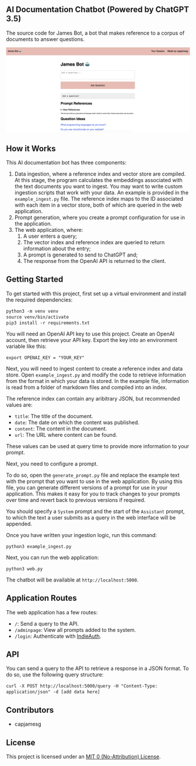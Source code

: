 ## AI Documentation Chatbot (Powered by ChatGPT 3.5)

The source code for James Bot, a bot that makes reference to a corpus of documents to answer questions.

![A screenshot of James Bot, a chatbot that can answer questions using information from James' Coffee Blog](screenshot.png)

## How it Works

This AI documentation bot has three components:

1. Data ingestion, where a reference index and vector store are compiled. At this stage, the program calculates the embeddings associated with the text documents you want to ingest. You may want to write custom ingestion scripts that work with your data. An example is provided in the `example_ingest.py` file. The reference index maps to the ID associated with each item in a vector store, both of which are queried in the web application.
2. Prompt generation, where you create a prompt configuration for use in the application.
3. The web application, where:
   1. A user enters a query;
   2. The vector index and reference index are queried to return information about the entry;
   3. A prompt is generated to send to ChatGPT and;
   4. The response from the OpenAI API is returned to the client.

## Getting Started

To get started with this project, first set up a virtual environment and install the required dependencies:

```
python3 -m venv venv
source venv/bin/activate
pip3 install -r requirements.txt
```

You will need an OpenAI API key to use this project. Create an OpenAI account, then retrieve your API key. Export the key into an environment variable like this:

```
export OPENAI_KEY = "YOUR_KEY"
```

Next, you will need to ingest content to create a reference index and data store. Open `example_ingest.py` and modify the code to retrieve information from the format in which your data is stored. In the example file, information is read from a folder of markdown files and compiled into an index.

The reference index can contain any aribitrary JSON, but recommended values are:

- `title`: The title of the document.
- `date`: The date on which the content was published.
- `content`: The content in the document.
- `url`: The URL where content can be found.

These values can be used at query time to provide more information to your prompt.

Next, you need to configure a prompt.

To do so, open the `generate_prompt.py` file and replace the example text with the prompt that you want to use in the web application. By using this file, you can generate different versions of a prompt for use in your application. This makes it easy for you to track changes to your prompts over time and revert back to previous versions if required.

You should specify a `System` prompt and the start of the `Assistant` prompt, to which the text a user submits as a query in the web interface will be appended.

Once you have written your ingestion logic, run this command:

```
python3 example_ingest.py
```

Next, you can run the web application:

```
python3 web.py
```

The chatbot will be available at `http://localhost:5000`.

## Application Routes

The web application has a few routes:

- `/`: Send a query to the API.
- `/adminpage`: View all prompts added to the system.
- `/login`: Authenticate with [IndieAuth](https://indieweb.org/IndieAuth).

## API

You can send a query to the API to retrieve a response in a JSON format. To do so, use the following query structure:

```
curl -X POST http://localhost:5000/query -H "Content-Type: application/json" -d [add data here]
```

## Contributors

- capjamesg

## License

This project is licensed under an [MIT 0 (No-Attribution) License](LICENSE).
